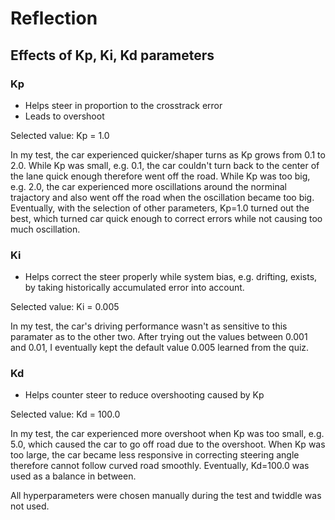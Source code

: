 # Reflection

## Effects of Kp, Ki, Kd parameters

### Kp

* Helps steer in proportion to the crosstrack error
* Leads to overshoot

Selected value: Kp = 1.0

In my test, the car experienced quicker/shaper turns as Kp grows from 0.1 to 2.0. While Kp was small, e.g. 0.1, the car couldn't turn back to the center of the lane quick enough therefore went off the road. While Kp was too big, e.g. 2.0, the car experienced more oscillations around the norminal trajactory and also went off the road when the oscillation became too big. Eventually, with the selection of other parameters, Kp=1.0 turned out the best, which turned car quick enough to correct errors while not causing too much oscillation.

### Ki

* Helps correct the steer properly while system bias, e.g. drifting, exists, by taking historically accumulated error into account.

Selected value: Ki = 0.005

In my test, the car's driving performance wasn't as sensitive to this paramater as to the other two. After trying out the values between 0.001 and 0.01, I eventually kept the default value 0.005 learned from the quiz.


### Kd

* Helps counter steer to reduce overshooting caused by Kp

Selected value: Kd = 100.0

In my test, the car experienced more overshoot when Kp was too small, e.g. 5.0, which caused the car to go off road due to the overshoot. When Kp was too large, the car became less responsive in correcting steering angle therefore cannot follow curved road smoothly. Eventually, Kd=100.0 was used as a balance in between.


All hyperparameters were chosen manually during the test and twiddle was not used.
